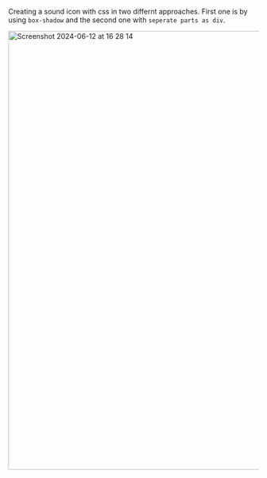 Creating a sound icon with css in two differnt approaches. First one is by using `box-shadow` and the second one with `seperate parts as div`.

<img width="884" alt="Screenshot 2024-06-12 at 16 28 14" src="https://github.com/semiherd/sound-icon-css/assets/82077230/5cefb6bc-b5f8-47d7-81bc-e529dd0ca566">
